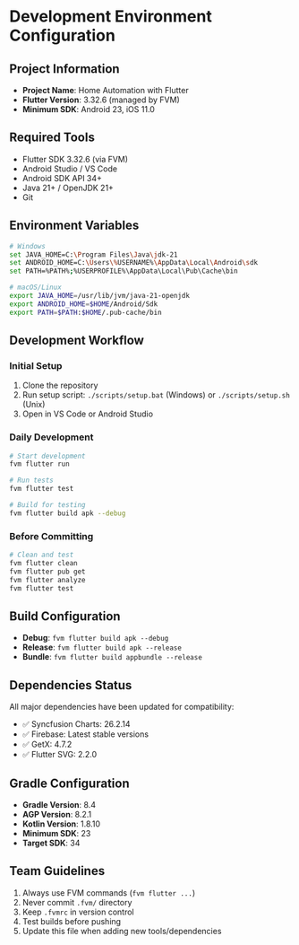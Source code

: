 # Development Environment Configuration

## Project Information

- **Project Name**: Home Automation with Flutter
- **Flutter Version**: 3.32.6 (managed by FVM)
- **Minimum SDK**: Android 23, iOS 11.0

## Required Tools

- Flutter SDK 3.32.6 (via FVM)
- Android Studio / VS Code
- Android SDK API 34+
- Java 21+ / OpenJDK 21+
- Git

## Environment Variables

```bash
# Windows
set JAVA_HOME=C:\Program Files\Java\jdk-21
set ANDROID_HOME=C:\Users\%USERNAME%\AppData\Local\Android\sdk
set PATH=%PATH%;%USERPROFILE%\AppData\Local\Pub\Cache\bin

# macOS/Linux
export JAVA_HOME=/usr/lib/jvm/java-21-openjdk
export ANDROID_HOME=$HOME/Android/Sdk
export PATH=$PATH:$HOME/.pub-cache/bin
```

## Development Workflow

### Initial Setup

1. Clone the repository
2. Run setup script: `./scripts/setup.bat` (Windows) or `./scripts/setup.sh` (Unix)
3. Open in VS Code or Android Studio

### Daily Development

```bash
# Start development
fvm flutter run

# Run tests
fvm flutter test

# Build for testing
fvm flutter build apk --debug
```

### Before Committing

```bash
# Clean and test
fvm flutter clean
fvm flutter pub get
fvm flutter analyze
fvm flutter test
```

## Build Configuration

- **Debug**: `fvm flutter build apk --debug`
- **Release**: `fvm flutter build apk --release`
- **Bundle**: `fvm flutter build appbundle --release`

## Dependencies Status

All major dependencies have been updated for compatibility:

- ✅ Syncfusion Charts: 26.2.14
- ✅ Firebase: Latest stable versions
- ✅ GetX: 4.7.2
- ✅ Flutter SVG: 2.2.0

## Gradle Configuration

- **Gradle Version**: 8.4
- **AGP Version**: 8.2.1
- **Kotlin Version**: 1.8.10
- **Minimum SDK**: 23
- **Target SDK**: 34

## Team Guidelines

1. Always use FVM commands (`fvm flutter ...`)
2. Never commit `.fvm/` directory
3. Keep `.fvmrc` in version control
4. Test builds before pushing
5. Update this file when adding new tools/dependencies

